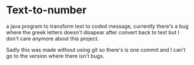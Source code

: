 # Text-to-number

a java program to transform text to coded message, currently there's a bug where the greek letters doesn't disapear after convert back to text but I don't care anymore about this project.

Sadly this was made without using git so there's is one commit and I can't go to the version where there isn't bugs.

